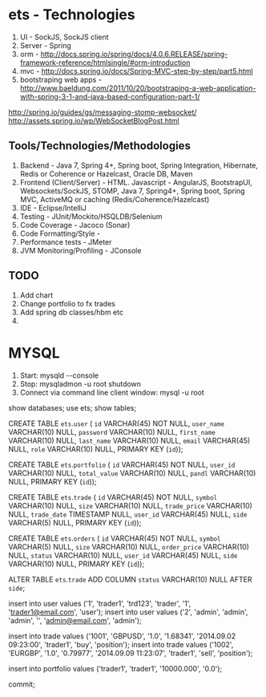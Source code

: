 ets - Technologies
==================

1) UI - SockJS, SockJS client
2) Server - Spring 
3) orm - http://docs.spring.io/spring/docs/4.0.6.RELEASE/spring-framework-reference/htmlsingle/#orm-introduction
4) mvc - http://docs.spring.io/docs/Spring-MVC-step-by-step/part5.html
5) bootstraping web apps - http://www.baeldung.com/2011/10/20/bootstraping-a-web-application-with-spring-3-1-and-java-based-configuration-part-1/

http://spring.io/guides/gs/messaging-stomp-websocket/
http://assets.spring.io/wp/WebSocketBlogPost.html


Tools/Technologies/Methodologies
---------------------------------
1) Backend - Java 7, Spring 4+, Spring boot, Spring Integration, Hibernate, Redis or Coherence or Hazelcast, Oracle DB, Maven
2) Frontend (Client/Server) -  HTML. Javascript - AngularJS, BootstrapUI, Websockets/SockJS, STOMP, Java 7, Spring4+, Spring boot, Spring MVC, ActiveMQ or caching (Redis/Coherence/Hazelcast)
2) IDE - Eclipse/IntelliJ
2) Testing - JUnit/Mockito/HSQLDB/Selenium
3) Code Coverage - Jacoco (Sonar)
4) Code Formatting/Style - 
5) Performance tests - JMeter
6) JVM Monitoring/Profiling - JConsole


TODO
----
1) Add chart
2) Change portfolio to fx trades
3) Add spring db classes/hbm etc
4) 

MYSQL
=====
1) Start: mysqld --console
2) Stop: mysqladmon -u root shutdown
3) Connect via command line client window: mysql -u root

show databases;
use ets;
show tables;

CREATE TABLE `ets`.`user` (
  `id` VARCHAR(45) NOT NULL,
  `user_name` VARCHAR(10) NULL,
  `password` VARCHAR(10) NULL,
  `first_name` VARCHAR(10) NULL,
  `last_name` VARCHAR(10) NULL,
  `email` VARCHAR(45) NULL,
  `role` VARCHAR(10) NULL,
  PRIMARY KEY (`id`));
  
CREATE TABLE `ets`.`portfolio` (
  `id` VARCHAR(45) NOT NULL,
  `user_id` VARCHAR(10) NULL,
  `total_value` VARCHAR(10) NULL,
  `pandl` VARCHAR(10) NULL,
  PRIMARY KEY (`id`));
  
CREATE TABLE `ets`.`trade` (
  `id` VARCHAR(45) NOT NULL,
  `symbol` VARCHAR(10) NULL,
  `size` VARCHAR(10) NULL,
  `trade_price` VARCHAR(10) NULL,
  `trade_date` TIMESTAMP NULL,
  `user_id` VARCHAR(45) NULL,
  `side` VARCHAR(5) NULL,
  PRIMARY KEY (`id`));
  
CREATE TABLE `ets`.`orders` (
  `id` VARCHAR(45) NOT NULL,
  `symbol` VARCHAR(5) NULL,
  `size` VARCHAR(10) NULL,
  `order_price` VARCHAR(10) NULL,
  `status` VARCHAR(10) NULL,
  `user_id` VARCHAR(45) NULL,
  `side` VARCHAR(10) NULL,
  PRIMARY KEY (`id`));
  
ALTER TABLE `ets`.`trade` 
ADD COLUMN `status` VARCHAR(10) NULL AFTER `side`;
  

insert into user values ('1', 'trader1', 'trd123', 'trader', '1', 'trader1@email.com', 'user');
insert into user values ('2', 'admin', 'admin', 'admin', '', 'admin@email.com', 'admin');

insert into trade values ('1001', 'GBPUSD', '1.0', '1.68341', '2014.09.02 09:23:00', 'trader1', 'buy', 'position');
insert into trade values ('1002', 'EURGBP', '1.0', '0.79977', '2014.09.09 11:23:07', 'trader1', 'sell', 'position');

insert into portfolio values ('trader1', 'trader1', '10000.000', '0.0');

commit;


